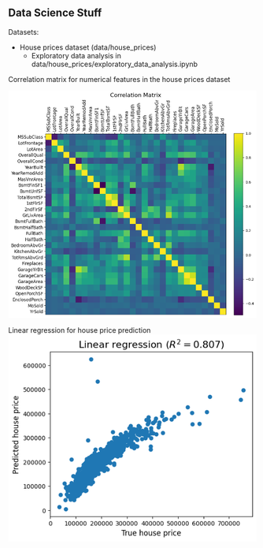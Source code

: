 ## Data Science Stuff

Datasets:
- House prices dataset (data/house_prices)
    - Exploratory data analysis in data/house_prices/exploratory_data_analysis.ipynb

Correlation matrix for numerical features in the house prices dataset

<img src="figures/house_prices_correlation_matrix.png" alt="House prices correlation matrix" width="750"/>

Linear regression for house price prediction
<img src="models/linear_regression/house_prices_linear_regression.png" alt="House prices linear regression" width="600"/>
